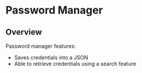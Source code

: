 # Password Manager
## Overview     
Password manager features: 
- Saves credentials into a JSON 
- Able to retrieve credentials using a search feature 
